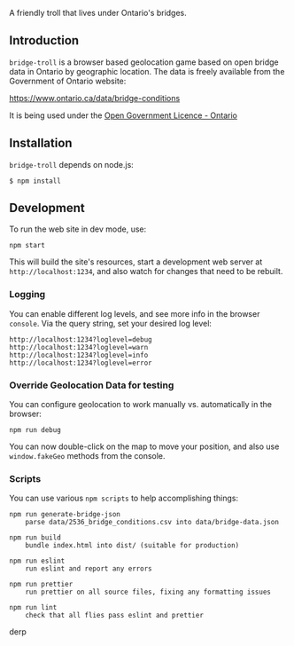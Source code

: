 A friendly troll that lives under Ontario's bridges.

## Introduction

`bridge-troll` is a browser based geolocation game based on open bridge data in
Ontario by geographic location.  The data is freely available from the
Government of Ontario website:

https://www.ontario.ca/data/bridge-conditions

It is being used under the [Open Government Licence - Ontario](https://www.ontario.ca/page/open-government-licence-ontario)

## Installation

`bridge-troll` depends on node.js:

```
$ npm install
```

## Development

To run the web site in dev mode, use:

```
npm start
```

This will build the site's resources, start a development web server
at `http://localhost:1234`, and also watch for changes that need to be rebuilt.

### Logging

You can enable different log levels, and see more info in the browser `console`.
Via the query string, set your desired log level:

```
http://localhost:1234?loglevel=debug
http://localhost:1234?loglevel=warn
http://localhost:1234?loglevel=info
http://localhost:1234?loglevel=error
```
### Override Geolocation Data for testing

You can configure geolocation to work manually vs. automatically in the browser:

```
npm run debug
```

You can now double-click on the map to move your position, and also use
`window.fakeGeo` methods from the console.

### Scripts

You can use various `npm scripts` to help accomplishing things:

```
npm run generate-bridge-json
    parse data/2536_bridge_conditions.csv into data/bridge-data.json

npm run build
    bundle index.html into dist/ (suitable for production)

npm run eslint
    run eslint and report any errors

npm run prettier
    run prettier on all source files, fixing any formatting issues

npm run lint
    check that all flies pass eslint and prettier
```

derp
